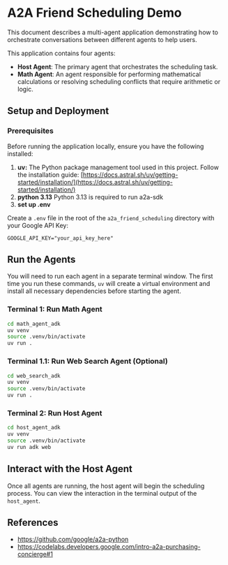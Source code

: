 # A2A Friend Scheduling Demo
This document describes a multi-agent application demonstrating how to orchestrate conversations between different agents to help users.

This application contains four agents:
*   **Host Agent**: The primary agent that orchestrates the scheduling task.
*   **Math Agent**: An agent responsible for performing mathematical calculations or resolving scheduling conflicts that require arithmetic or logic.

## Setup and Deployment

### Prerequisites

Before running the application locally, ensure you have the following installed:

1. **uv:** The Python package management tool used in this project. Follow the installation guide: [https://docs.astral.sh/uv/getting-started/installation/](https://docs.astral.sh/uv/getting-started/installation/)
2. **python 3.13** Python 3.13 is required to run a2a-sdk 
3. **set up .env** 

Create a `.env` file in the root of the `a2a_friend_scheduling` directory with your Google API Key:
```
GOOGLE_API_KEY="your_api_key_here" 
```

## Run the Agents

You will need to run each agent in a separate terminal window. The first time you run these commands, `uv` will create a virtual environment and install all necessary dependencies before starting the agent.

### Terminal 1: Run Math Agent
```bash
cd math_agent_adk
uv venv
source .venv/bin/activate
uv run .
```

### Terminal 1.1: Run Web Search Agent (Optional)
```bash
cd web_search_adk
uv venv
source .venv/bin/activate
uv run .
```

### Terminal 2: Run Host Agent
```bash
cd host_agent_adk
uv venv
source .venv/bin/activate
uv run adk web      
```

## Interact with the Host Agent

Once all agents are running, the host agent will begin the scheduling process. You can view the interaction in the terminal output of the `host_agent`.

## References
- https://github.com/google/a2a-python
- https://codelabs.developers.google.com/intro-a2a-purchasing-concierge#1

